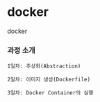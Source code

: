 # docker
docker


### 과정 소개

    1일차: 추상화(Abstraction)

    2일차: 이미지 생성(Dockerfile)

    3일차: Docker Container의 실행

